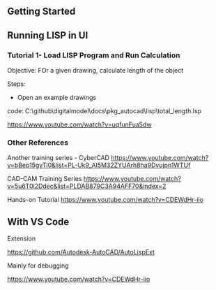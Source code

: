 

## Getting Started


## Running LISP in UI



### Tutorial 1- Load LISP Program and Run Calculation

Objective: FOr a given drawing, calculate length of the object

Steps:
- Open an example drawings


code:
C:\github\digitalmodel\docs\pkg_autocad\lisp\total_length.lsp

https://www.youtube.com/watch?v=uqfunFua5dw



### Other References

Another training series - CyberCAD
https://www.youtube.com/watch?v=bBep15gyTl0&list=PL-Uk9_AI5M32ZYUArh8ha9Dvujpn1WTUf

CAD-CAM Training Series
https://www.youtube.com/watch?v=5u6T0l2Ddec&list=PLDAB879C3A94AFF70&index=2

Hands-on Tutorial
https://www.youtube.com/watch?v=CDEWdHr-iio


## With VS Code

Extension

https://github.com/Autodesk-AutoCAD/AutoLispExt

Mainly for debugging

https://www.youtube.com/watch?v=CDEWdHr-iio